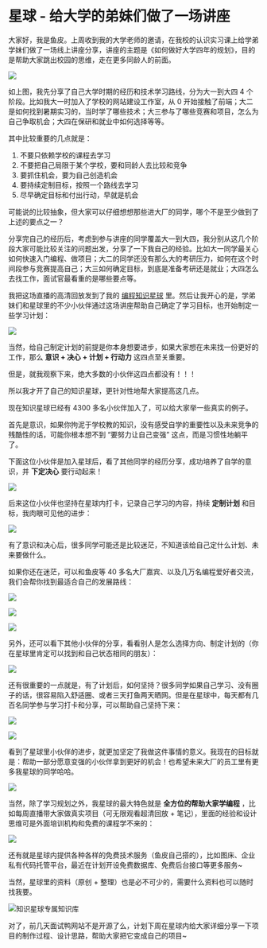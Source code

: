 # 星球 - 给大学的弟妹们做了一场讲座



大家好，我是鱼皮。上周收到我的大学老师的邀请，在我校的认识实习课上给学弟学妹们做了一场线上讲座分享，讲座的主题是《如何做好大学四年的规划》，目的是帮助大家跳出校园的思维，走在更多同龄人的前面。

![](https://www.codefather.cn/img/image-20220401123905750.png)

如上图，我先分享了自己大学时期的经历和技术学习路线，分为大一到大四 4 个阶段。比如我大一时加入了学校的网站建设工作室，从 0 开始接触了前端；大二是如何找到暑期实习的，当时学了哪些技术；大三参与了哪些竞赛和项目，怎么为自己争取机会；大四在保研和就业中如何选择等等。

其中比较重要的几点就是：

1. 不要只依赖学校的课程去学习
2. 不要把自己局限于某个学校，要和同龄人去比较和竞争
3. 要抓住机会，要为自己创造机会
4. 要持续定制目标，按照一个路线去学习
5. 尽早确定目标和付出行动，早就是机会

可能说的比较抽象，但大家可以仔细想想那些进大厂的同学，哪个不是至少做到了上述的要点之一？

分享完自己的经历后，考虑到参与讲座的同学覆盖大一到大四，我分别从这几个阶段大家可能比较关注的问题出发，分享了一下我自己的经验。比如大一同学最关心如何快速入门编程、做项目；大二的同学还没有那么大的考研压力，如何在这个时间段参与竞赛提高自己；大三如何确定目标，到底是准备考研还是就业；大四怎么去找工作，面试官最看重的是哪些要点等。

我把这场直播的高清回放发到了我的 [编程知识星球](https://mp.weixin.qq.com/s/80049ftP1j-JqSnkJmLhXQ) 里。然后让我开心的是，学弟妹们和星球里的不少小伙伴通过这场讲座帮助自己确定了学习目标，也开始制定一些学习计划：

![](https://www.codefather.cn/img/image-20220401124859161.png)

当然，给自己制定计划的前提是你本身想要进步，如果大家想在未来找一份更好的工作，那么 **意识 + 决心 + 计划 + 行动力** 这四点至关重要。

但是，就我观察下来，绝大多数的小伙伴这四点都没有！！！

所以我才开了自己的知识星球，更针对性地帮大家提高这几点。

现在知识星球已经有 4300 多名小伙伴加入了，可以给大家举一些真实的例子。

首先是意识，如果你拘泥于学校教的知识，没有感受自学的重要性以及未来竞争的残酷性的话，可能你根本想不到 “要努力让自己变强” 这点，而是习惯性地躺平了。

下面这位小伙伴是加入星球后，看了其他同学的经历分享，成功培养了自学的意识，并 **下定决心** 要行动起来！

![](https://www.codefather.cn/img/image-20220401131147715.png)

后来这位小伙伴也坚持在星球内打卡，记录自己学习的内容，持续 **定制计划** 和目标，我肉眼可见他的进步：

![](https://www.codefather.cn/img/image-20220401131341645.png)

有了意识和决心后，很多同学可能还是比较迷茫，不知道该给自己定什么计划、未来要做什么。

如果你还在迷茫，可以和鱼皮等 40 多名大厂嘉宾、以及几万名编程爱好者交流，我们会帮你找到最适合自己的发展路线：

![](https://www.codefather.cn/img/image-20220401131959099.png)

![](https://www.codefather.cn/img/image-20220401131724652.png)

![](https://www.codefather.cn/img/image-20220401131749176.png)

另外，还可以看下其他小伙伴的分享，看看别人是怎么选择方向、制定计划的（你在星球里肯定可以找到和自己状态相同的朋友）：

![](https://www.codefather.cn/img/image-20220401132057851.png)

还有很重要的一点就是，有了计划后，如何坚持？很多同学如果自己学习、没有圈子的话，很容易陷入舒适圈、或者三天打鱼两天晒网。但是在星球中，每天都有几百名同学参与学习打卡和分享，可以帮助自己坚持下来：

![](https://www.codefather.cn/img/image-20220401130144518.png)

![](https://www.codefather.cn/img/image-20220401130524798.png)

看到了星球里小伙伴的进步，就更加坚定了我做这件事情的意义。我现在的目标就是：帮助一部分愿意变强的小伙伴拿到更好的机会！也希望未来大厂的员工里有更多我星球的同学哈哈。

![](https://www.codefather.cn/img/image-20220401132457497.png)

当然，除了学习规划之外，我星球的最大特色就是 **全方位的帮助大家学编程** ，比如每周直播带大家做真实项目（可无限观看超清回放 + 笔记），里面的经验和设计思维可是外面培训机构和免费的课程学不来的：

![](https://www.codefather.cn/img/image-20220401130646266.png)

还有就是星球内提供各种各样的免费技术服务（鱼皮自己搭的），比如图床、企业私有代码托管平台，最近在计划开设免费数据库、免费后台接口等更多服务~ 

当然，星球里的资料（原创 + 整理）也是必不可少的，需要什么资料也可以随时找我要。

![知识星球专属知识库](https://www.codefather.cn/img/image-20220327184903374.png)

对了，前几天面试鸭网站不是开源了么，计划下周在星球内给大家详细分享一下项目的制作过程、设计思路，帮助大家把它变成自己的项目~
